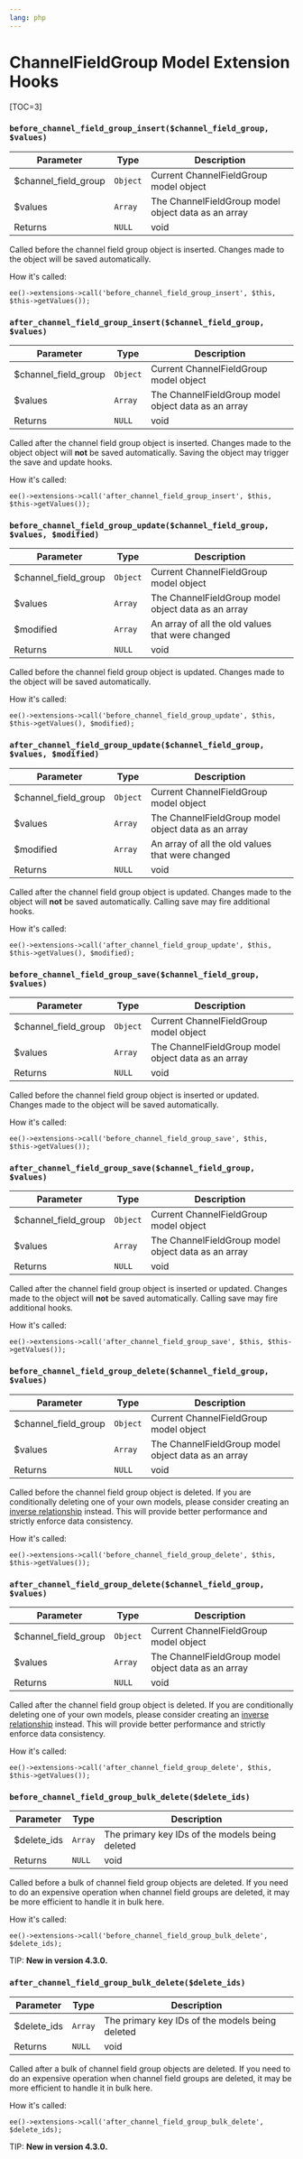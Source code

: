 ```yaml
---
lang: php
---
```


<!--
    This source file is part of the open source project
    ExpressionEngine User Guide (https://github.com/ExpressionEngine/ExpressionEngine-User-Guide)

    @link      https://expressionengine.com/
    @copyright Copyright (c) 2003-2020, Packet Tide, LLC (https://ellislab.com)
    @license   https://expressionengine.com/license Licensed under Apache License, Version 2.0
-->

# ChannelFieldGroup Model Extension Hooks

[TOC=3]

### `before_channel_field_group_insert($channel_field_group, $values)`

| Parameter             | Type     | Description                                         |
| --------------------- | -------- | --------------------------------------------------- |
| \$channel_field_group | `Object` | Current ChannelFieldGroup model object              |
| \$values              | `Array`  | The ChannelFieldGroup model object data as an array |
| Returns               | `NULL`   | void                                                |

Called before the channel field group object is inserted. Changes made to the object will be saved automatically.

How it's called:

    ee()->extensions->call('before_channel_field_group_insert', $this, $this->getValues());

### `after_channel_field_group_insert($channel_field_group, $values)`

| Parameter             | Type     | Description                                         |
| --------------------- | -------- | --------------------------------------------------- |
| \$channel_field_group | `Object` | Current ChannelFieldGroup model object              |
| \$values              | `Array`  | The ChannelFieldGroup model object data as an array |
| Returns               | `NULL`   | void                                                |

Called after the channel field group object is inserted. Changes made to the object object will **not** be saved automatically. Saving the object may trigger the save and update hooks.

How it's called:

    ee()->extensions->call('after_channel_field_group_insert', $this, $this->getValues());

### `before_channel_field_group_update($channel_field_group, $values, $modified)`

| Parameter             | Type     | Description                                         |
| --------------------- | -------- | --------------------------------------------------- |
| \$channel_field_group | `Object` | Current ChannelFieldGroup model object              |
| \$values              | `Array`  | The ChannelFieldGroup model object data as an array |
| \$modified            | `Array`  | An array of all the old values that were changed    |
| Returns               | `NULL`   | void                                                |

Called before the channel field group object is updated. Changes made to the object will be saved automatically.

How it's called:

    ee()->extensions->call('before_channel_field_group_update', $this, $this->getValues(), $modified);

### `after_channel_field_group_update($channel_field_group, $values, $modified)`

| Parameter             | Type     | Description                                         |
| --------------------- | -------- | --------------------------------------------------- |
| \$channel_field_group | `Object` | Current ChannelFieldGroup model object              |
| \$values              | `Array`  | The ChannelFieldGroup model object data as an array |
| \$modified            | `Array`  | An array of all the old values that were changed    |
| Returns               | `NULL`   | void                                                |

Called after the channel field group object is updated. Changes made to the object will **not** be saved automatically. Calling save may fire additional hooks.

How it's called:

    ee()->extensions->call('after_channel_field_group_update', $this, $this->getValues(), $modified);

### `before_channel_field_group_save($channel_field_group, $values)`

| Parameter             | Type     | Description                                         |
| --------------------- | -------- | --------------------------------------------------- |
| \$channel_field_group | `Object` | Current ChannelFieldGroup model object              |
| \$values              | `Array`  | The ChannelFieldGroup model object data as an array |
| Returns               | `NULL`   | void                                                |

Called before the channel field group object is inserted or updated. Changes made to the object will be saved automatically.

How it's called:

    ee()->extensions->call('before_channel_field_group_save', $this, $this->getValues());

### `after_channel_field_group_save($channel_field_group, $values)`

| Parameter             | Type     | Description                                         |
| --------------------- | -------- | --------------------------------------------------- |
| \$channel_field_group | `Object` | Current ChannelFieldGroup model object              |
| \$values              | `Array`  | The ChannelFieldGroup model object data as an array |
| Returns               | `NULL`   | void                                                |

Called after the channel field group object is inserted or updated. Changes made to the object will **not** be saved automatically. Calling save may fire additional hooks.

How it's called:

    ee()->extensions->call('after_channel_field_group_save', $this, $this->getValues());

### `before_channel_field_group_delete($channel_field_group, $values)`

| Parameter             | Type     | Description                                         |
| --------------------- | -------- | --------------------------------------------------- |
| \$channel_field_group | `Object` | Current ChannelFieldGroup model object              |
| \$values              | `Array`  | The ChannelFieldGroup model object data as an array |
| Returns               | `NULL`   | void                                                |

Called before the channel field group object is deleted. If you are conditionally deleting one of your own models, please consider creating an [inverse relationship](development/services/model/relating-models.md#inverse-relationships) instead. This will provide better performance and strictly enforce data consistency.

How it's called:

    ee()->extensions->call('before_channel_field_group_delete', $this, $this->getValues());

### `after_channel_field_group_delete($channel_field_group, $values)`

| Parameter             | Type     | Description                                         |
| --------------------- | -------- | --------------------------------------------------- |
| \$channel_field_group | `Object` | Current ChannelFieldGroup model object              |
| \$values              | `Array`  | The ChannelFieldGroup model object data as an array |
| Returns               | `NULL`   | void                                                |

Called after the channel field group object is deleted. If you are conditionally deleting one of your own models, please consider creating an [inverse relationship](development/services/model/relating-models.md#inverse-relationships) instead. This will provide better performance and strictly enforce data consistency.

How it's called:

    ee()->extensions->call('after_channel_field_group_delete', $this, $this->getValues());

### `before_channel_field_group_bulk_delete($delete_ids)`

| Parameter    | Type    | Description                                     |
| ------------ | ------- | ----------------------------------------------- |
| \$delete_ids | `Array` | The primary key IDs of the models being deleted |
| Returns      | `NULL`  | void                                            |

Called before a bulk of channel field group objects are deleted. If you need to do an expensive operation when channel field groups are deleted, it may be more efficient to handle it in bulk here.

How it's called:

    ee()->extensions->call('before_channel_field_group_bulk_delete', $delete_ids);

TIP: **New in version 4.3.0.**

### `after_channel_field_group_bulk_delete($delete_ids)`

| Parameter    | Type    | Description                                     |
| ------------ | ------- | ----------------------------------------------- |
| \$delete_ids | `Array` | The primary key IDs of the models being deleted |
| Returns      | `NULL`  | void                                            |

Called after a bulk of channel field group objects are deleted. If you need to do an expensive operation when channel field groups are deleted, it may be more efficient to handle it in bulk here.

How it's called:

    ee()->extensions->call('after_channel_field_group_bulk_delete', $delete_ids);

TIP: **New in version 4.3.0.**
